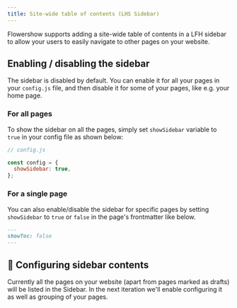 ```yaml
---
title: Site-wide table of contents (LHS Sidebar)
---
```


Flowershow supports adding a site-wide table of contents in a LFH sidebar to allow your users to easily navigate to other pages on your website.

## Enabling / disabling the sidebar

The sidebar is disabled by default. You can enable it for all your pages in your `config.js` file, and then disable it for some of your pages, like e.g. your home page.

### For all pages

To show the sidebar on all the pages, simply set `showSidebar` variable to `true` in your config file as shown below:

```js
// config.js

const config = {
  showSidebar: true,
};
```

### For a single page

You can also enable/disable the sidebar for specific pages by setting `showSidebar` to `true` or `false` in the page's frontmatter like below.

```md
---
showToc: false
---
```

## 🚧 Configuring sidebar contents

Currently all the pages on your website (apart from pages marked as drafts) will be listed in the Sidebar. In the next iteration we'll enable configuring it as well as grouping of your pages.
